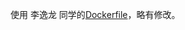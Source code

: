 使用 李逸龙 同学的[Dockerfile](https://github.com/dragonly/hp-tidb-course/blob/master/week1/run/Dockerfile)，略有修改。